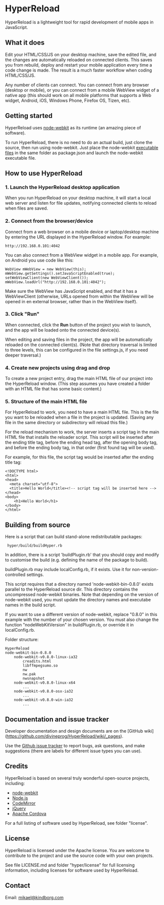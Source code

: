 # HyperReload

HyperReload is a lightweight tool for rapid development of mobile apps in JavaScript.

## What it does

Edit your HTML/CSS/JS on your desktop machine, save the edited file, and the changes are automatically reloaded on connected clients. This saves you from rebuild, deploy and restart your mobile application every time a code change is made. The result is a much faster workflow when coding HTML/CSS/JS.

Any number of clients can connect. You can connect from any browser (desktop or mobile), or you can connect from a mobile WebView widget of a native app (this should work on all mobile platforms that supports a Web widget, Android, iOS, Windows Phone, Firefox OS, Tizen, etc).

## Getting started

HyperReload uses [node-webkit](https://github.com/rogerwang/node-webkit) as its runtime (an amazing piece of software).

To run HyperReload, there is no need to do an actual build, just clone the source, then run using node-webkit. Just place the node-webkit [executable files](https://github.com/rogerwang/node-webkit) in the same folder as package.json and launch the node-webkit executable file.

## How to use HyperReload

### 1. Launch the HyperReload desktop application

When you run HyperReload on your desktop machine, it will start a local web server and listen for file updates, notifying connected clients to reload when files are saved.

### 2. Connect from the browser/device

Connect from a web browser on a mobile device or laptop/desktop machine by entering the URL displayed in the HyperReload window. For example:

    http://192.168.0.101:4042

You can also connect from a WebView widget in a mobile app. For example, on Android you use code like this:

	WebView mWebView = new WebView(this);
	mWebView.getSettings().setJavaScriptEnabled(true);
	setWebViewClient(new WebViewClient());
    mWebView.loadUrl("http://192.168.0.101:4042");

Make sure the WebView has JavaScript enabled, and that it has a WebViewClient (otherwise, URLs opened from within the WebView will be opened in en external browser, rather than in the WebView itself).

### 3. Click "Run"

When connected, click the **Run** button of the project you wish to launch, and the app will be loaded onto the connected device(s).

When editing and saving files in the project, the app will be automatically reloaded on the connected client(s). (Note that directory traversal is limited to three levels, this can be configured in the file settings.js, if you need deeper traversal.)

### 4. Create new projects using drag and drop

To create a new project entry, drag the main HTML file of our project into the HyperReload window. (This step assumes you have created a folder with an HTML file that has some basic content.)

### 5. Structure of the main HTML file

For HyperReload to work, you need to have a main HTML file. This is the file you want to be reloaded when a file in the project is updated. (Saving any file in the same directory or subdirectory will reload this file.)

For the reload mechanism to work, the server inserts a script tag in the main HTML file that installs the reloader script. This script will be inserted after the ending title tag, before the ending head tag, after the opening body tag, and before the ending body tag, in that order (first found tag will be used).

For example, for this file, the script tag would be inserted after the ending title tag:

	<!DOCTYPE html>
	<html>
	<head>
	  <meta charset="utf-8">
	  <title>Hello World</title><!-- script tag will be inserted here -->
	</head>
	<body>
        <h1>Hello World</h1>
	</body>
	</html>

## Building from source

Here is a script that can build stand-alone redistributable packages:

     hyper/build/buildHyper.rb

In addition, there is a script 'buildPlugin.rb' that you should copy and modify to customise the build (e.g. defining the name of the package to build).

buildPlugin.rb may include localConfig.rb, if it exists. Use it for non-version-controlled settings.

This script requires that a directory named 'node-webkit-bin-0.8.0' exists parallel to the HyperReload source dir. This directory contains the uncompressed node-webkit binaries. Note that depending on the version of node-webkit used, you must update the directory names and executabe names in the build script.

If you want to use a different version of node-webkit, replace "0.8.0" in this example with the number of your chosen version.
You must also change the function "nodeWebKitVersion" in buildPlugin.rb, or override it in localConfig.rb.

Folder structure:

    HyperReload
    node-webkit-bin-0.8.0
        node-webkit-v0.8.0-linux-ia32
            creadits.html
            libffmpegsumo.so
            nw
            nw.pak
            nwsnapshot
        node-webkit-v0.8.0-linux-x64
            ...
        node-webkit-v0.8.0-osx-ia32
            ...
        node-webkit-v0.8.0-win-ia32
            ...

## Documentation and issue tracker

Developer documentation and design documents are on the [GitHub wiki] (https://github.com/divineprog/HyperReload/wiki/_pages).

Use the [Github issue tracker](https://github.com/divineprog/HyperReload/issues) to report bugs, ask questions, and make suggestions (there are labels for different issue types you can use).

## Credits

HyperReload is based on several truly wonderful open-source projects, including:

* [node-webkit](https://github.com/rogerwang/node-webkit)
* [Node.js](http://nodejs.org/)
* [CodeMirror](http://codemirror.net/)
* [jQuery](http://jquery.com/)
* [Apache Cordova](http://cordova.apache.org/)

For a full listing of software used by HyperReload, see folder "license".

## License

HyperReload is licensed under the Apache license. You are welcome to contribute to the project and use the source code with your own projects.

See file LICENSE.md and folder "hyper/license" for full licensing information, including licenses for software used by HyperReload.

## Contact

Email: mikael@kindborg.com

<!--
, mikael.kindborg@evothings.com

[EvoThings](http://evothings.com) are a seasoned bunch of developers who enjoy connecting phones to other things. We love to improve, refurbish, evolve and augment buildings, vehicles and gadgets, and make them smarter.
-->

<!--
## Components

HyperApp consists of two applications:

* The HyperApp UI desktop application
* The HyperApp mobile client application (optional, under development, not finished)

### 3. Enter the path of the mobile app main HTML file

When connected, enter the path to the main HTML file of your project in the HyperApp UI.

Then press the **Run** button, and the app will be loaded onto the connected device(s).

When editing and saving files in the project, the app will be automatically reloaded on the connected client(s). (Note that directory traversal is currently limited to two levels, this will be configurable in the UI, for now, update this manually in UI/index.html if you need deeper traversal.)
-->

<!--
With the HyperApp mobile application (under development) you get additional functionlity:

* Quick-connect to the running HyperApp UI
* Get console error messages displayed in the HyperApp UI (Android)
* No need to build the application, just install from the app store (forthcoming)
-->
